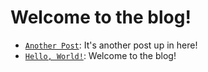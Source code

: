 # Welcome to the blog!

- <code>[Another Post](/blog/another-post)</code>: It's another post up in here!
- <code>[Hello, World!](/blog/hello-world)</code>: Welcome to the blog!

